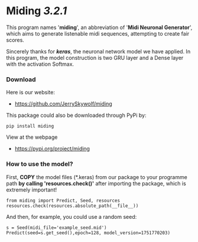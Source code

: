 # Miding  _3.2.1_

This program names '**miding**', an abbreviation of '**Midi Neuronal Generator**', 
which aims to generate listenable midi sequences, attempting to create fair scores.

Sincerely thanks for _**keras**_, the neuronal network model we have applied.
In this program, the model construction is two GRU layer and a Dense layer with the activation Softmax.
### Download

Here is our website:
* https://github.com/JerrySkywolf/miding

This package could also be downloaded through PyPi by:

`pip install miding`

View at the webpage
* https://pypi.org/project/miding

### How to use the model?

First, **COPY** the model files (*.keras) from our package to your programme path **by calling 'resources.check()'** after importing the package,
which is extremely important!

``from miding import Predict, Seed, resources``
``resources.check(resources.absolute_path(__file__))``

And then, for example, you could use a random seed:

``s = Seed(midi_file='example_seed.mid')``
``Predict(seed=s.get_seed(),epoch=128, model_version=1751770203)``



 